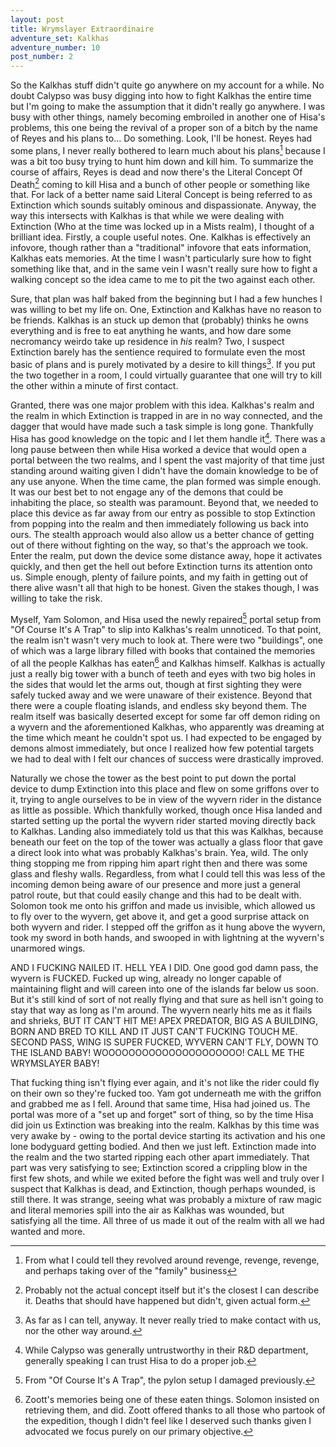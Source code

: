```yaml
---
layout: post
title: Wrymslayer Extraordinaire
adventure_set: Kalkhas
adventure_number: 10
post_number: 2
---
```


So the Kalkhas stuff didn't quite go anywhere on my account for a while. No doubt Calypso was busy digging into how to fight Kalkhas the entire time but I'm going to make the assumption that it didn't really go anywhere. I was busy with other things, namely becoming embroiled in another one of Hisa's problems, this one being the revival of a proper son of a bitch by the name of Reyes and his plans to... Do something. Look, I'll be honest. Reyes had some plans, I never really bothered to learn much about his plans[^fn-plans] because I was a bit too busy trying to hunt him down and kill him. To summarize the course of affairs, Reyes is dead and now there's the Literal Concept Of Death[^fn-death] coming to kill Hisa and a bunch of other people or something like that. For lack of a better name said Literal Concept is being referred to as Extinction which sounds suitably ominous and dispassionate. Anyway, the way this intersects with Kalkhas is that while we were dealing with Extinction (Who at the time was locked up in a Mists realm), I thought of a brilliant idea. Firstly, a couple useful notes. One. Kalkhas is effectively an infovore, though rather than a "traditional" infovore that eats information, Kalkhas eats memories. At the time I wasn't particularly sure how to fight something like that, and in the same vein I wasn't really sure how to fight a walking concept so the idea came to me to pit the two against each other.

Sure, that plan was half baked from the beginning but I had a few hunches I was willing to bet my life on. One, Extinction and Kalkhas have no reason to be friends. Kalkhas is an stuck up demon that (probably) thinks he owns everything and is free to eat anything he wants, and how dare some necromancy weirdo take up residence in *his* realm? Two, I suspect Extinction barely has the sentience required to formulate even the most basic of plans and is purely motivated by a desire to kill things[^fn-kill]. If you put the two together in a room, I could virtually guarantee that one will try to kill the other within a minute of first contact.

Granted, there was one major problem with this idea. Kalkhas's realm and the realm in which Extinction is trapped in are in no way connected, and the dagger that would have made such a task simple is long gone. Thankfully Hisa has good knowledge on the topic and I let them handle it[^fn-hisa]. There was a long pause between then while Hisa worked a device that would open a portal between the two realms, and I spent the vast majority of that time just standing around waiting given I didn't have the domain knowledge to be of any use anyone. When the time came, the plan formed was simple enough. It was our best bet to not engage any of the demons that could be inhabiting the place, so stealth was paramount. Beyond that, we needed to place this device as far away from our entry as possible to stop Extinction from popping into the realm and then immediately following us back into ours. The stealth approach would also allow us a better chance of getting out of there without fighting on the way, so that's the approach we took. Enter the realm, put down the device some distance away, hope it activates quickly, and then get the hell out before Extinction turns its attention onto us. Simple enough, plenty of failure points, and my faith in getting out of there alive wasn't all that high to be honest. Given the stakes though, I was willing to take the risk.

Myself, Yam Solomon, and Hisa used the newly repaired[^fn-repair] portal setup from "Of Course It's A Trap" to slip into Kalkhas's realm unnoticed. To that point, the realm isn't wasn't very much to look at. There were two "buildings", one of which was a large library filled with books that contained the memories of all the people Kalkhas has eaten[^fn-zoott] and Kalkhas himself. Kalkhas is actually just a really big tower with a bunch of teeth and eyes with two big holes in the sides that would let the arms out, though at first sighting they were safely tucked away and we were unaware of their existence. Beyond that there were a couple floating islands, and endless sky beyond them. The realm itself was basically deserted except for some far off demon riding on a wyvern and the aforementioned Kalkhas, who apparently was dreaming at the time which meant he couldn't spot us. I had expected to be engaged by demons almost immediately, but once I realized how few potential targets we had to deal with I felt our chances of success were drastically improved.

Naturally we chose the tower as the best point to put down the portal device to dump Extinction into this place and flew on some griffons over to it, trying to angle ourselves to be in view of the wyvern rider in the distance as little as possible. Which thankfully worked, though once Hisa landed and started setting up the portal the wyvern rider started moving directly back to Kalkhas. Landing also immediately told us that this was Kalkhas, because beneath our feet on the top of the tower was actually a glass floor that gave a direct look into what was probably Kalkhas's brain. Yea, wild. The only thing stopping me from ripping him apart right then and there was some glass and fleshy walls. Regardless, from what I could tell this was less of the incoming demon being aware of our presence and more just a general patrol route, but that could easily change and this had to be dealt with. Solomon took me onto his griffon and made us invisible, which allowed us to fly over to the wyvern, get above it, and get a good surprise attack on both wyvern and rider. I stepped off the griffon as it hung above the wyvern, took my sword in both hands, and swooped in with lightning at the wyvern's unarmored wings.

AND I FUCKING NAILED IT. HELL YEA I DID. One good god damn pass, the wyvern is FUCKED. Fucked up wing, already no longer capable of maintaining flight and will careen into one of the islands far below us soon. But it's still kind of sort of not really flying and that sure as hell isn't going to stay that way as long as I'm around. The wyvern nearly hits me as it flails and shrieks, BUT IT CAN'T HIT ME! APEX PREDATOR, BIG AS A BUILDING, BORN AND BRED TO KILL AND IT JUST CAN'T FUCKING TOUCH ME. SECOND PASS, WING IS SUPER FUCKED, WYVERN CAN'T FLY, DOWN TO THE ISLAND BABY! WOOOOOOOOOOOOOOOOOOOOO! CALL ME THE WRYMSLAYER BABY!

That fucking thing isn't flying ever again, and it's not like the rider could fly on their own so they're fucked too. Yam got underneath me with the griffon and grabbed me as I fell. Around that same time, Hisa had joined us. The portal was more of a "set up and forget" sort of thing, so by the time Hisa did join us Extinction was breaking into the realm. Kalkhas by this time was very awake by - owing to the portal device starting its activation and his one lone bodyguard getting bodied. And then we just left. Extinction made into the realm and the two started ripping each other apart immediately. That part was very satisfying to see; Extinction scored a crippling blow in the first few shots, and while we exited before the fight was well and truly over I suspect that Kalkhas is dead, and Extinction, though perhaps wounded, is still there. It was strange, seeing what was probably a mixture of raw magic and literal memories spill into the air as Kalkhas was wounded, but satisfying all the time. All three of us made it out of the realm with all we had wanted and more.

[^fn-plans]: From what I could tell they revolved around revenge, revenge, revenge, and perhaps taking over of the "family" business
[^fn-death]: Probably not the actual concept itself but it's the closest I can describe it. Deaths that should have happened but didn't, given actual form.
[^fn-kill]: As far as I can tell, anyway. It never really tried to make contact with us, nor the other way around.
[^fn-hisa]: While Calypso was generally untrustworthy in their R&D department, generally speaking I can trust Hisa to do a proper job.
[^fn-repair]: From "Of Course It's A Trap", the pylon setup I damaged previously.
[^fn-zoott]: Zoott's memories being one of these eaten things. Solomon insisted on retrieving them, and did. Zoott offered thanks to all those who partook of the expedition, though I didn't feel like I deserved such thanks given I advocated we focus purely on our primary objective.
